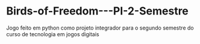 # Birds-of-Freedom---PI-2-Semestre
Jogo feito em python como projeto integrador para o segundo semestre do curso de tecnologia em jogos digitais 
